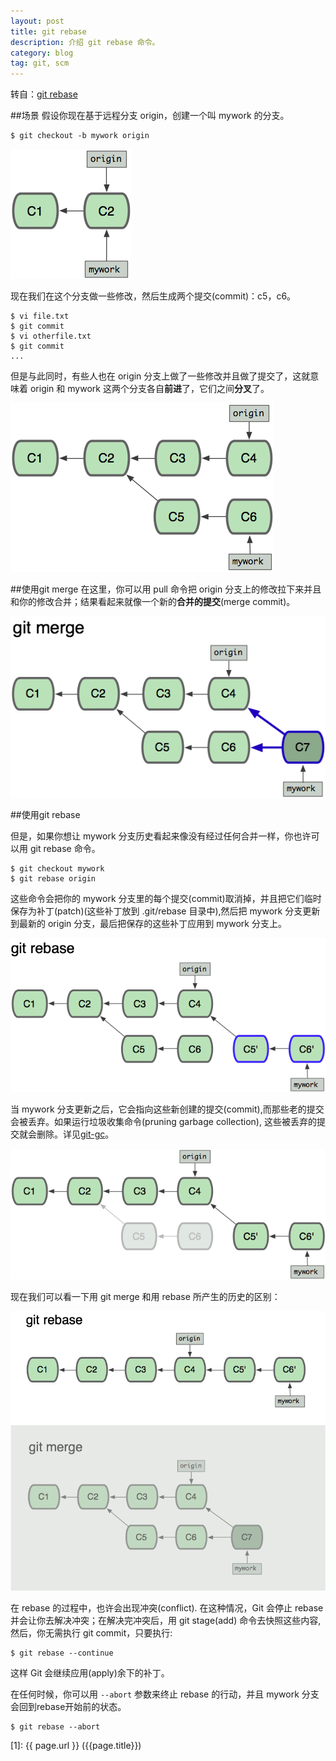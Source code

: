 ```yaml
---
layout: post
title: git rebase
description: 介绍 git rebase 命令。
category: blog
tag: git, scm
---
```


转自：[git rebase](http://gitbook.liuhui998.com/4_2.html)

##场景
假设你现在基于远程分支 origin，创建一个叫 mywork 的分支。

    $ git checkout -b mywork origin

![image](../../images/git-rebase/rebase0.png)

现在我们在这个分支做一些修改，然后生成两个提交(commit)：c5，c6。

    $ vi file.txt
    $ git commit
    $ vi otherfile.txt
    $ git commit
    ...
    
但是与此同时，有些人也在 origin 分支上做了一些修改并且做了提交了，这就意味着 origin 和 mywork 这两个分支各自**前进**了，它们之间**分叉**了。

![image](../../images/git-rebase/rebase1.png)


##使用git merge
在这里，你可以用 pull 命令把 origin 分支上的修改拉下来并且和你的修改合并；结果看起来就像一个新的**合并的提交**(merge commit)。

![image](../../images/git-rebase/rebase2.png)


##使用git rebase

但是，如果你想让 mywork 分支历史看起来像没有经过任何合并一样，你也许可以用 git rebase 命令。

    $ git checkout mywork
    $ git rebase origin


这些命令会把你的 mywork 分支里的每个提交(commit)取消掉，并且把它们临时保存为补丁(patch)(这些补丁放到 .git/rebase 目录中),然后把 mywork 分支更新到最新的 origin 分支，最后把保存的这些补丁应用到 mywork 分支上。


![image](../../images/git-rebase/rebase3.png)


当 mywork 分支更新之后，它会指向这些新创建的提交(commit),而那些老的提交会被丢弃。如果运行垃圾收集命令(pruning garbage collection), 这些被丢弃的提交就会删除。详见[git-gc](https://www.kernel.org/pub/software/scm/git/docs/git-gc.html)。

![image](../../images/git-rebase/rebase4.png)


现在我们可以看一下用 git merge 和用 rebase 所产生的历史的区别：

![image](../../images/git-rebase/rebase5.png)



在 rebase 的过程中，也许会出现冲突(conflict). 在这种情况，Git 会停止 rebase 并会让你去解决冲突；在解决完冲突后，用 git stage(add) 命令去快照这些内容, 然后，你无需执行 git commit，只要执行:

    $ git rebase --continue


这样 Git 会继续应用(apply)余下的补丁。

在任何时候，你可以用 `--abort` 参数来终止 rebase 的行动，并且 mywork 分支会回到rebase开始前的状态。

    $ git rebase --abort


[SamirChen]: http://samirchen.com "SamirChen"
[1]: {{ page.url }} ({{page.title}})

